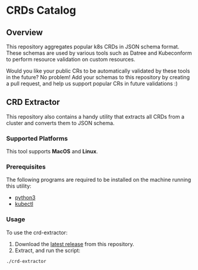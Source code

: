 # CRDs Catalog

## Overview

This repository aggregates popular k8s CRDs in JSON schema format. These schemas are used by various tools such as Datree and Kubeconform to perform resource validation on custom resources.

Would you like your public CRs to be automatically validated by these tools in the future? No problem! Add your schemas to this repository by creating a pull request, and help us support popular CRs in future validations :)

## CRD Extractor

This repository also contains a handy utility that extracts all CRDs from a cluster and converts them to JSON schema.

### Supported Platforms

This tool supports **MacOS** and **Linux**.

### Prerequisites
The following programs are required to be installed on the machine running this utility:
* [python3](https://www.python.org/downloads/)
* [kubectl](https://kubernetes.io/docs/tasks/tools/#kubectl)

### Usage
To use the crd-extractor:
1. Download the [latest release](https://github.com/datreeio/CRDs-catalog/releases/latest/download/kubectl-crd-extractor.zip) from this repository.
2. Extract, and run the script:
```
./crd-extractor
```
